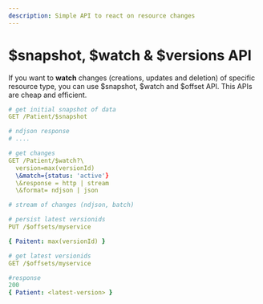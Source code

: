 ```yaml
---
description: Simple API to react on resource changes
---
```


# $snapshot, $watch & $versions API

If you want to **watch** changes \(creations, updates and deletion\) of specific resource type, you can use $snapshot, $watch and $offset API. This APIs are cheap and efficient.

```yaml
# get initial snapshot of data
GET /Patient/$snapshot

# ndjson response
# ....

# get changes
GET /Patient/$watch?\
  version=max(versionId)
  \&match={status: 'active'}
  \&response = http | stream
  \&format= ndjson | json

# stream of changes (ndjson, batch)

# persist latest versionids
PUT /$offsets/myservice

{ Paitent: max(versionId) }

# get latest versionids
GET /$offsets/myservice

#response
200
{ Patient: <latest-version> }


```

